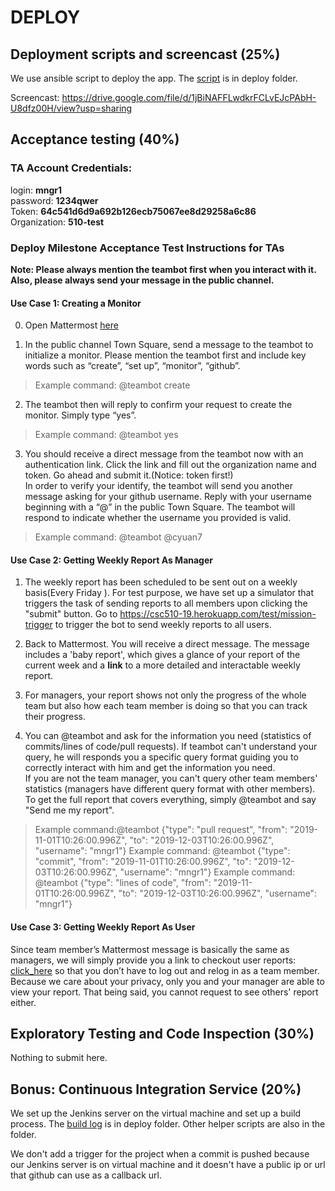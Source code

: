 # DEPLOY

## Deployment scripts and screencast (25%)

We use ansible script to deploy the app. The [script](./deploy/deploy.yml) is in deploy folder.

Screencast:
https://drive.google.com/file/d/1jBiNAFFLwdkrFCLvEJcPAbH-U8dfz00H/view?usp=sharing

## Acceptance testing (40%)

### TA Account Credentials:
login: **mngr1**  
password: **1234qwer**  
Token: **64c541d6d9a692b126ecb75067ee8d29258a6c86**  
Organization: **510-test**  


### Deploy Milestone Acceptance Test Instructions for TAs
**Note: Please always mention the teambot first when you interact with it. Also, please always send your message in the public channel.**  

#### Use Case 1: Creating a Monitor
0. Open Mattermost [here](https://csc510-mattermost-19.herokuapp.com/
)

1. In the public channel Town Square, send a message to the teambot to initialize a monitor. Please mention the teambot first and include key words such as “create”, “set up”, “monitor”, “github”.  
> Example command: @teambot create  

2. The teambot then will reply to confirm your request to create the monitor. Simply type “yes”.  
> Example command: @teambot yes  

3. You should receive a direct message from the teambot now with an authentication link. Click the link and fill out the organization name and token. Go ahead and submit it.(Notice: token first!)  
In order to verify your identify, the teambot will send you another message asking for your github username. Reply with your username beginning with a “@” in the public Town Square. The teambot will respond to indicate whether the username you provided is valid.  
> Example command: @teambot @cyuan7 

#### Use Case 2: Getting Weekly Report As Manager
1. The weekly report has been scheduled to be sent out on a weekly basis(Every Friday ). For test purpose, we have set up a simulator that triggers the task of sending reports to all members upon clicking the "submit" button. Go to 
https://csc510-19.herokuapp.com/test/mission-trigger to trigger the bot to send weekly reports to all users.
  
2. Back to Mattermost. You will receive a direct message. The message includes a 'baby report', which gives a glance of your report of the current week and a **link** to a more detailed and interactable weekly report.
  
3. For managers, your report shows not only the progress of the whole team but also how each team member is doing so that you can track their progress.
  
4. You can @teambot and ask for the information you need (statistics of commits/lines of code/pull requests). If teambot can't understand your query, he will responds you a specific query format guiding you to correctly interact with him and get the information you need.  
If you are not the team manager, you can't query other team members' statistics (managers have different query format with other members).
To get the full report that covers everything, simply @teambot and say "Send me my report".

> Example command:@teambot {"type": "pull request", "from": "2019-11-01T10:26:00.996Z", "to": "2019-12-03T10:26:00.996Z", "username":  "mngr1"}
> Example command: @teambot {"type": "commit", "from": "2019-11-01T10:26:00.996Z", "to": "2019-12-03T10:26:00.996Z", "username":  "mngr1"}
> Example command: @teambot {"type": "lines of code", "from": "2019-11-01T10:26:00.996Z", "to": "2019-12-03T10:26:00.996Z", "username":  "mngr1"}

#### Use Case 3: Getting Weekly Report As User
Since team member’s Mattermost message is basically the same as managers, we will simply provide you a link to checkout user reports: [click_here](https://csc510-19.herokuapp.com/user-report/xliu74/2019-10-22) so that you don’t have to log out and relog in as a team member. 
Because we care about your privacy, only you and your manager are able to view your report. That being said, you cannot request to see others' report either.


## Exploratory Testing and Code Inspection (30%)  
Nothing to submit here.  
  
## Bonus: Continuous Integration Service (20%)
We set up the Jenkins server on the virtual machine and set up a build process. The [build log](./deploy/jenkins.log) is in deploy folder. Other helper scripts are also in the folder.

We don't add a trigger for the project when a commit is pushed because our Jenkins server is on virtual machine and it doesn't have a public ip or url that github can use as a callback url.

